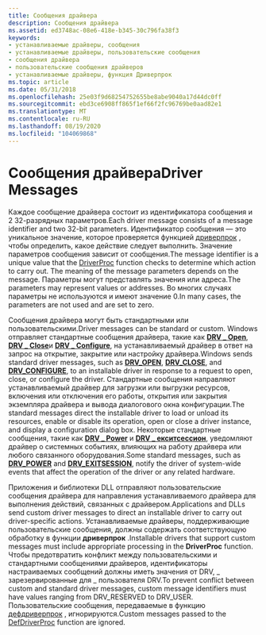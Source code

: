 ```yaml
---
title: Сообщения драйвера
description: Сообщения драйвера
ms.assetid: ed3748ac-08e6-418e-b345-30c796fa38f3
keywords:
- устанавливаемые драйверы, сообщения
- устанавливаемые драйверы, пользовательские сообщения
- сообщения драйвера
- пользовательские сообщения драйверов
- устанавливаемые драйверы, функция Дриверпрок
ms.topic: article
ms.date: 05/31/2018
ms.openlocfilehash: 25e03f9d68254752655be8abe9040a17d44dc0ff
ms.sourcegitcommit: ebd3ce6908ff865f1ef66f2fc96769be0aad82e1
ms.translationtype: MT
ms.contentlocale: ru-RU
ms.lasthandoff: 08/19/2020
ms.locfileid: "104069868"
---
```

# <a name="driver-messages"></a><span data-ttu-id="12bce-108">Сообщения драйвера</span><span class="sxs-lookup"><span data-stu-id="12bce-108">Driver Messages</span></span>

<span data-ttu-id="12bce-109">Каждое сообщение драйвера состоит из идентификатора сообщения и 2 32-разрядных параметров.</span><span class="sxs-lookup"><span data-stu-id="12bce-109">Each driver message consists of a message identifier and two 32-bit parameters.</span></span> <span data-ttu-id="12bce-110">Идентификатор сообщения — это уникальное значение, которое проверяется функцией [дриверпрок](/windows/win32/api/mmiscapi/nc-mmiscapi-driverproc) , чтобы определить, какое действие следует выполнить. Значение параметров сообщения зависит от сообщения.</span><span class="sxs-lookup"><span data-stu-id="12bce-110">The message identifier is a unique value that the [DriverProc](/windows/win32/api/mmiscapi/nc-mmiscapi-driverproc) function checks to determine which action to carry out. The meaning of the message parameters depends on the message.</span></span> <span data-ttu-id="12bce-111">Параметры могут представлять значения или адреса.</span><span class="sxs-lookup"><span data-stu-id="12bce-111">The parameters may represent values or addresses.</span></span> <span data-ttu-id="12bce-112">Во многих случаях параметры не используются и имеют значение 0.</span><span class="sxs-lookup"><span data-stu-id="12bce-112">In many cases, the parameters are not used and are set to zero.</span></span>

<span data-ttu-id="12bce-113">Сообщения драйвера могут быть стандартными или пользовательскими.</span><span class="sxs-lookup"><span data-stu-id="12bce-113">Driver messages can be standard or custom.</span></span> <span data-ttu-id="12bce-114">Windows отправляет стандартные сообщения драйвера, такие как [**DRV \_ Open**](drv-open.md), [**DRV \_ Close**](drv-close.md)и [**DRV \_ Configure**](drv-configure.md), на устанавливаемый драйвер в ответ на запрос на открытие, закрытие или настройку драйвера.</span><span class="sxs-lookup"><span data-stu-id="12bce-114">Windows sends standard driver messages, such as [**DRV\_OPEN**](drv-open.md), [**DRV\_CLOSE**](drv-close.md), and [**DRV\_CONFIGURE**](drv-configure.md), to an installable driver in response to a request to open, close, or configure the driver.</span></span> <span data-ttu-id="12bce-115">Стандартные сообщения направляют устанавливаемый драйвер для загрузки или выгрузки ресурсов, включения или отключения его работы, открытия или закрытия экземпляра драйвера и вывода диалогового окна конфигурации.</span><span class="sxs-lookup"><span data-stu-id="12bce-115">The standard messages direct the installable driver to load or unload its resources, enable or disable its operation, open or close a driver instance, and display a configuration dialog box.</span></span> <span data-ttu-id="12bce-116">Некоторые стандартные сообщения, такие как [**DRV \_ Power**](drv-power.md) и [**DRV \_ екситсессион**](drv-exitsession.md), уведомляют драйвер о системных событиях, влияющих на работу драйвера или любого связанного оборудования.</span><span class="sxs-lookup"><span data-stu-id="12bce-116">Some standard messages, such as [**DRV\_POWER**](drv-power.md) and [**DRV\_EXITSESSION**](drv-exitsession.md), notify the driver of system-wide events that affect the operation of the driver or any related hardware.</span></span>

<span data-ttu-id="12bce-117">Приложения и библиотеки DLL отправляют пользовательские сообщения драйвера для направления устанавливаемого драйвера для выполнения действий, связанных с драйвером.</span><span class="sxs-lookup"><span data-stu-id="12bce-117">Applications and DLLs send custom driver messages to direct an installable driver to carry out driver-specific actions.</span></span> <span data-ttu-id="12bce-118">Устанавливаемые драйверы, поддерживающие пользовательские сообщения, должны содержать соответствующую обработку в функции **дриверпрок** .</span><span class="sxs-lookup"><span data-stu-id="12bce-118">Installable drivers that support custom messages must include appropriate processing in the **DriverProc** function.</span></span> <span data-ttu-id="12bce-119">Чтобы предотвратить конфликт между пользовательскими и стандартными сообщениями драйверов, идентификаторы настраиваемых сообщений должны иметь значения от DRV, \_ зарезервированные для \_ пользователя DRV.</span><span class="sxs-lookup"><span data-stu-id="12bce-119">To prevent conflict between custom and standard driver messages, custom message identifiers must have values ranging from DRV\_RESERVED to DRV\_USER.</span></span> <span data-ttu-id="12bce-120">Пользовательские сообщения, передаваемые в функцию [дефдриверпрок](/windows/win32/api/mmiscapi/nf-mmiscapi-defdriverproc) , игнорируются.</span><span class="sxs-lookup"><span data-stu-id="12bce-120">Custom messages passed to the [DefDriverProc](/windows/win32/api/mmiscapi/nf-mmiscapi-defdriverproc) function are ignored.</span></span>

 

 